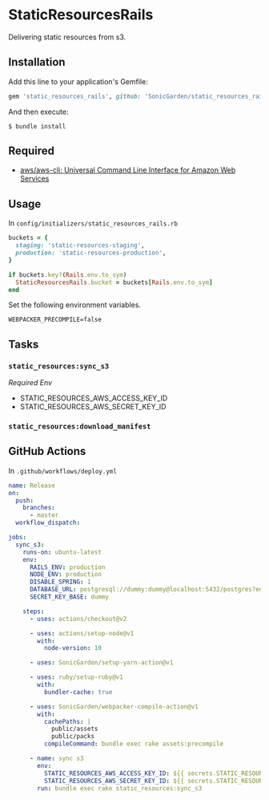 # StaticResourcesRails

Delivering static resources from s3.

## Installation

Add this line to your application's Gemfile:

```ruby
gem 'static_resources_rails', github: 'SonicGarden/static_resources_rails'
```

And then execute:

    $ bundle install

## Required

- [aws/aws\-cli: Universal Command Line Interface for Amazon Web Services](https://github.com/aws/aws-cli)

## Usage

In `config/initializers/static_resources_rails.rb`
```ruby
buckets = {
  staging: 'static-resources-staging',
  production: 'static-resources-production',
}

if buckets.key?(Rails.env.to_sym)
  StaticResourcesRails.bucket = buckets[Rails.env.to_sym]
end
```

Set the following environment variables.
```
WEBPACKER_PRECOMPILE=false
```

## Tasks

### `static_resources:sync_s3`

*Required Env*

- STATIC_RESOURCES_AWS_ACCESS_KEY_ID
- STATIC_RESOURCES_AWS_SECRET_KEY_ID


### `static_resources:download_manifest`

## GitHub Actions

In `.github/workflows/deploy.yml`

```yaml
name: Release
on:
  push:
    branches:
      - master
  workflow_dispatch:

jobs:
  sync_s3:
    runs-on: ubuntu-latest
    env:
      RAILS_ENV: production
      NODE_ENV: production
      DISABLE_SPRING: 1
      DATABASE_URL: postgresql://dummy:dummy@localhost:5432/postgres?encoding=utf8&pool=5&timeout=5000
      SECRET_KEY_BASE: dummy

    steps:
      - uses: actions/checkout@v2

      - uses: actions/setup-node@v1
        with:
          node-version: 10

      - uses: SonicGarden/setup-yarn-action@v1

      - uses: ruby/setup-ruby@v1
        with:
          bundler-cache: true

      - uses: SonicGarden/webpacker-compile-action@v1
        with:
          cachePaths: |
            public/assets
            public/packs
          compileCommand: bundle exec rake assets:precompile

      - name: sync s3
        env:
          STATIC_RESOURCES_AWS_ACCESS_KEY_ID: ${{ secrets.STATIC_RESOURCES_AWS_ACCESS_KEY_ID }}
          STATIC_RESOURCES_AWS_SECRET_KEY_ID: ${{ secrets.STATIC_RESOURCES_AWS_SECRET_KEY_ID }}
        run: bundle exec rake static_resources:sync_s3
```
